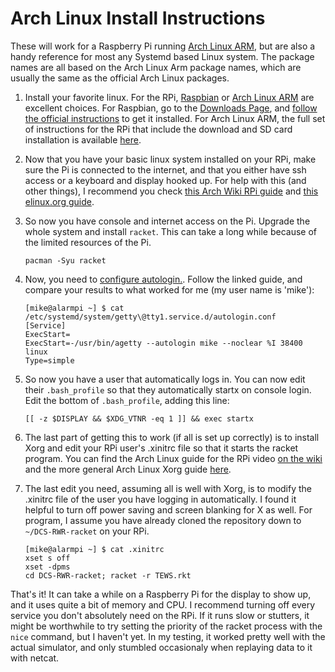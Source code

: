 Arch Linux Install Instructions
==============================

These will work for a Raspberry Pi running 
[Arch Linux ARM](http://archlinuxarm.org/), but are also a handy reference for most
any Systemd based Linux system. The package names are all based on the
Arch Linux Arm package names, which are usually the same as the official
Arch Linux packages.

1. Install your favorite linux. For the RPi, [Raspbian]() or [Arch
Linux ARM]() are excellent choices. For Raspbian, go to the [Downloads
Page](http://www.raspberrypi.org/downloads/#), and [follow the official
instructions](http://www.raspberrypi.org/documentation/installation/installing-images/README.md)
to get it installed. For Arch Linux ARM, the full set of instructions for
the RPi that include the download and SD card installation is available
[here](http://archlinuxarm.org/platforms/armv6/raspberry-pi).
2. Now that you have your basic linux system installed on your RPi,
make sure the Pi is connected to the internet, and that you either
have ssh access or a keyboard and display hooked up. For help with
this (and other things), I recommend you check [this Arch Wiki RPi
guide](https://wiki.archlinux.org/index.php/Raspberry_Pi) and [this
elinux.org guide](http://elinux.org/ArchLinux_Install_Guide).
3. So now you have console and internet access on the Pi. Upgrade the
whole system and install `racket`. This can take a long while because
of the limited resources of the Pi.

	```
	pacman -Syu racket
	```

4. Now, you need to [configure
autologin.](https://wiki.archlinux.org/index.php/automatic_login_to_virtual_console).
Follow the linked guide, and compare your results to what worked for me
(my user name is 'mike'):

	```
	[mike@alarmpi ~] $ cat /etc/systemd/system/getty\@tty1.service.d/autologin.conf 
	[Service]
	ExecStart=
	ExecStart=-/usr/bin/agetty --autologin mike --noclear %I 38400 linux
	Type=simple
	```

5. So now you have a user that automatically logs in. You can now edit
their `.bash_profile` so that they automatically startx on console
login. Edit the bottom of `.bash_profile`, adding this line:

	```
	[[ -z $DISPLAY && $XDG_VTNR -eq 1 ]] && exec startx
	```

6. The last part of getting this to work (if all is set up correctly) is
to install Xorg and edit your RPi user's .xinitrc file so that it starts
the racket program. You can find the Arch Linux guide for the RPi video
[on the wiki](https://wiki.archlinux.org/index.php/Raspberry_Pi#Video)
and the more general Arch Linux Xorg guide
[here](https://wiki.archlinux.org/index.php/xorg).
7. The last edit you need, assuming all is well with Xorg, is to modify
the .xinitrc file of the user you have logging in automatically. I
found it helpful to turn off power saving and screen blanking for X as
well. For program, I assume you have already cloned the repository down to
`~/DCS-RWR-racket` on your RPi.

	```
	[mike@alarmpi ~] $ cat .xinitrc 
	xset s off
	xset -dpms
	cd DCS-RWR-racket; racket -r TEWS.rkt
	```

That's it! It can take a while on a Raspberry Pi for the display to
show up, and it uses quite a bit of memory and CPU. I recommend turning
off every service you don't absolutely need on the RPi. If it runs
slow or stutters, it might be worthwhile to try setting the priority
of the racket process with the `nice` command, but I haven't yet. In
my testing, it worked pretty well with the actual simulator, and only
stumbled occasionaly when replaying data to it with netcat.
